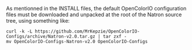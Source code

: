 As mentionned in the INSTALL files, the default OpenColorIO
configuration files must be downloaded and unpacked at the root of the
Natron source tree, using something like:

    curl -k -L https://github.com/MrKepzie/OpenColorIO-Configs/archive/Natron-v2.0.tar.gz | tar zxf -
    mv OpenColorIO-Configs-Natron-v2.0 OpenColorIO-Configs
